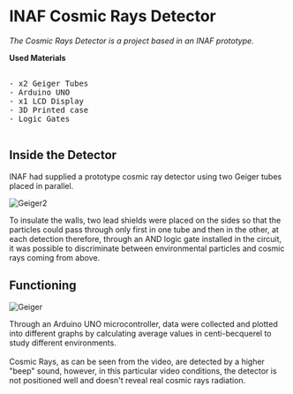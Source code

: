 # INAF Cosmic Rays Detector

<it> _The Cosmic Rays Detector is a project based in an INAF prototype._ </it>

<div align="center">


</div>

**Used Materials**

<pre>
  
- x2 Geiger Tubes
- Arduino UNO
- x1 LCD Display
- 3D Printed case
- Logic Gates
  
</pre>

<p align="center">

  <!--<img src="https://github.com/Marcolbr2001/6502_Computer/assets/66978947/97c4f9f9-d9a5-4a7c-9f70-d55d0c68c5f6" width="350" alt="accessibility text">-->
</p>

## Inside the Detector

INAF had supplied a prototype cosmic ray detector using two Geiger tubes placed in parallel.

![Geiger2](https://github.com/user-attachments/assets/c1eafa36-ae07-474a-81b6-512d50eea5cf)

To insulate the walls, two lead shields were placed on the sides so that the particles could pass through only first in one tube and then in the other, at each detection therefore, through an AND logic gate installed in the circuit, it was possible to discriminate between environmental particles and cosmic rays coming from above.

## Functioning

![Geiger](https://github.com/user-attachments/assets/dd59a804-b091-49b4-8562-e0e31adaddfa)

Through an Arduino UNO microcontroller, data were collected and plotted into different graphs by calculating average values in centi-becquerel to study different environments.
<br><br>
Cosmic Rays, as can be seen from the video, are detected by a higher "beep" sound, however, in this particular video conditions, the detector is not positioned well and doesn't reveal real cosmic rays radiation.

